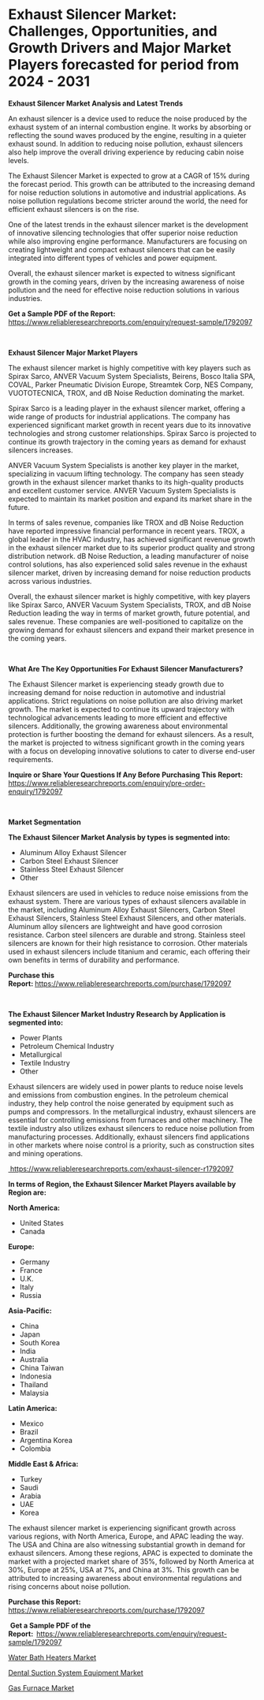 <p><h1>Exhaust Silencer Market: Challenges, Opportunities, and Growth Drivers and Major Market Players forecasted for period from 2024 - 2031</h1></p><p><strong>Exhaust Silencer Market Analysis and Latest Trends</strong></p>
<p><p>An exhaust silencer is a device used to reduce the noise produced by the exhaust system of an internal combustion engine. It works by absorbing or reflecting the sound waves produced by the engine, resulting in a quieter exhaust sound. In addition to reducing noise pollution, exhaust silencers also help improve the overall driving experience by reducing cabin noise levels.</p><p>The Exhaust Silencer Market is expected to grow at a CAGR of 15% during the forecast period. This growth can be attributed to the increasing demand for noise reduction solutions in automotive and industrial applications. As noise pollution regulations become stricter around the world, the need for efficient exhaust silencers is on the rise.</p><p>One of the latest trends in the exhaust silencer market is the development of innovative silencing technologies that offer superior noise reduction while also improving engine performance. Manufacturers are focusing on creating lightweight and compact exhaust silencers that can be easily integrated into different types of vehicles and power equipment.</p><p>Overall, the exhaust silencer market is expected to witness significant growth in the coming years, driven by the increasing awareness of noise pollution and the need for effective noise reduction solutions in various industries.</p></p>
<p><strong>Get a Sample PDF of the Report:&nbsp;</strong> <a href="https://www.reliableresearchreports.com/enquiry/request-sample/1792097">https://www.reliableresearchreports.com/enquiry/request-sample/1792097</a></p>
<p>&nbsp;</p>
<p><strong>Exhaust Silencer Major Market Players</strong></p>
<p><p>The exhaust silencer market is highly competitive with key players such as Spirax Sarco, ANVER Vacuum System Specialists, Beirens, Bosco Italia SPA, COVAL, Parker Pneumatic Division Europe, Streamtek Corp, NES Company, VUOTOTECNICA, TROX, and dB Noise Reduction dominating the market.</p><p>Spirax Sarco is a leading player in the exhaust silencer market, offering a wide range of products for industrial applications. The company has experienced significant market growth in recent years due to its innovative technologies and strong customer relationships. Spirax Sarco is projected to continue its growth trajectory in the coming years as demand for exhaust silencers increases.</p><p>ANVER Vacuum System Specialists is another key player in the market, specializing in vacuum lifting technology. The company has seen steady growth in the exhaust silencer market thanks to its high-quality products and excellent customer service. ANVER Vacuum System Specialists is expected to maintain its market position and expand its market share in the future.</p><p>In terms of sales revenue, companies like TROX and dB Noise Reduction have reported impressive financial performance in recent years. TROX, a global leader in the HVAC industry, has achieved significant revenue growth in the exhaust silencer market due to its superior product quality and strong distribution network. dB Noise Reduction, a leading manufacturer of noise control solutions, has also experienced solid sales revenue in the exhaust silencer market, driven by increasing demand for noise reduction products across various industries.</p><p>Overall, the exhaust silencer market is highly competitive, with key players like Spirax Sarco, ANVER Vacuum System Specialists, TROX, and dB Noise Reduction leading the way in terms of market growth, future potential, and sales revenue. These companies are well-positioned to capitalize on the growing demand for exhaust silencers and expand their market presence in the coming years.</p></p>
<p>&nbsp;</p>
<p><strong>What Are The Key Opportunities For Exhaust Silencer Manufacturers?</strong></p>
<p><p>The Exhaust Silencer market is experiencing steady growth due to increasing demand for noise reduction in automotive and industrial applications. Strict regulations on noise pollution are also driving market growth. The market is expected to continue its upward trajectory with technological advancements leading to more efficient and effective silencers. Additionally, the growing awareness about environmental protection is further boosting the demand for exhaust silencers. As a result, the market is projected to witness significant growth in the coming years with a focus on developing innovative solutions to cater to diverse end-user requirements.</p></p>
<p><strong>Inquire or Share Your Questions If Any Before Purchasing This Report:</strong> <a href="https://www.reliableresearchreports.com/enquiry/pre-order-enquiry/1792097">https://www.reliableresearchreports.com/enquiry/pre-order-enquiry/1792097</a></p>
<p>&nbsp;</p>
<p><strong>Market Segmentation</strong></p>
<p><strong>The Exhaust Silencer Market Analysis by types is segmented into:</strong></p>
<p><ul><li>Aluminum Alloy Exhaust Silencer</li><li>Carbon Steel Exhaust Silencer</li><li>Stainless Steel Exhaust Silencer</li><li>Other</li></ul></p>
<p><p>Exhaust silencers are used in vehicles to reduce noise emissions from the exhaust system. There are various types of exhaust silencers available in the market, including Aluminum Alloy Exhaust Silencers, Carbon Steel Exhaust Silencers, Stainless Steel Exhaust Silencers, and other materials. Aluminum alloy silencers are lightweight and have good corrosion resistance. Carbon steel silencers are durable and strong. Stainless steel silencers are known for their high resistance to corrosion. Other materials used in exhaust silencers include titanium and ceramic, each offering their own benefits in terms of durability and performance.</p></p>
<p><strong>Purchase this Report:&nbsp;</strong><a href="https://www.reliableresearchreports.com/purchase/1792097">https://www.reliableresearchreports.com/purchase/1792097</a></p>
<p>&nbsp;</p>
<p><strong>The Exhaust Silencer Market Industry Research by Application is segmented into:</strong></p>
<p><ul><li>Power Plants</li><li>Petroleum Chemical Industry</li><li>Metallurgical</li><li>Textile Industry</li><li>Other</li></ul></p>
<p><p>Exhaust silencers are widely used in power plants to reduce noise levels and emissions from combustion engines. In the petroleum chemical industry, they help control the noise generated by equipment such as pumps and compressors. In the metallurgical industry, exhaust silencers are essential for controlling emissions from furnaces and other machinery. The textile industry also utilizes exhaust silencers to reduce noise pollution from manufacturing processes. Additionally, exhaust silencers find applications in other markets where noise control is a priority, such as construction sites and mining operations.</p></p>
<p><a href="https://www.reliableresearchreports.com/exhaust-silencer-r1792097">&nbsp;https://www.reliableresearchreports.com/exhaust-silencer-r1792097</a></p>
<p><strong>In terms of Region, the Exhaust Silencer Market Players available by Region are:</strong></p>
<p>
    <p> <strong> North America: </strong>
        <ul>
            <li>United States</li>
            <li>Canada</li>
        </ul>
        </p> 
    <p> <strong> Europe: </strong>
        <ul>
            <li>Germany</li>
            <li>France</li>
            <li>U.K.</li>
            <li>Italy</li>
            <li>Russia</li>
        </ul>
        </p> 
    <p> <strong> Asia-Pacific: </strong>
        <ul>
            <li>China</li>
            <li>Japan</li>
            <li>South Korea</li>
            <li>India</li>
            <li>Australia</li>
            <li>China Taiwan</li>
            <li>Indonesia</li>
            <li>Thailand</li>
            <li>Malaysia</li>
        </ul>
        </p> 
    <p> <strong> Latin America: </strong>
        <ul>
            <li>Mexico</li>
            <li>Brazil</li>
            <li>Argentina Korea</li>
            <li>Colombia</li>
        </ul>
        </p> 
    <p> <strong> Middle East & Africa: </strong>
        <ul>
            <li>Turkey</li>
            <li>Saudi</li>
            <li>Arabia</li>
            <li>UAE</li>
            <li>Korea</li>
        </ul>
    </p>
    </p>
<p><p>The exhaust silencer market is experiencing significant growth across various regions, with North America, Europe, and APAC leading the way. The USA and China are also witnessing substantial growth in demand for exhaust silencers. Among these regions, APAC is expected to dominate the market with a projected market share of 35%, followed by North America at 30%, Europe at 25%, USA at 7%, and China at 3%. This growth can be attributed to increasing awareness about environmental regulations and rising concerns about noise pollution.</p></p>
<p><strong>Purchase this Report: </strong><a href="https://www.reliableresearchreports.com/purchase/1792097">https://www.reliableresearchreports.com/purchase/1792097</a></p>
<p>&nbsp;<strong>Get a Sample PDF of the Report:&nbsp;&nbsp;</strong><a href="https://www.reliableresearchreports.com/enquiry/request-sample/1792097">https://www.reliableresearchreports.com/enquiry/request-sample/1792097</a></p>
<p><strong></strong></p>
<p><p><a href="https://github.com/redneck06/Market-Research-Report-List-3/blob/main/water-bath-heaters-market.md">Water Bath Heaters Market</a></p><p><a href="https://nifty-kite-d51.notion.site/Analyzing-Dental-Suction-System-Equipment-Market-Global-Industry-Perspective-and-Forecast-2024-to--66616162db1146909a6218bc01984abb">Dental Suction System Equipment Market</a></p><p><a href="https://github.com/nicoletavirag/Market-Research-Report-List-3/blob/main/gas-furnace-market.md">Gas Furnace Market</a></p></p>